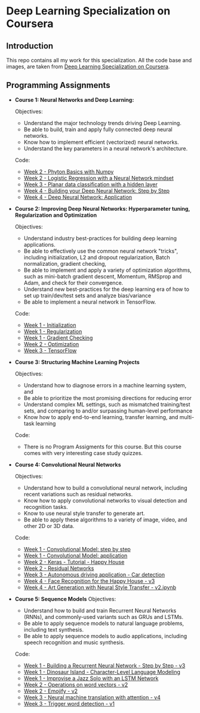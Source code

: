 # Deep Learning Specialization on Coursera

## Introduction

This repo contains all my work for this specialization. All the code base and images, are taken from [Deep Learning Specialization on Coursera](https://www.coursera.org/specializations/deep-learning).

## Programming Assignments

- **Course 1: Neural Networks and Deep Learning:**

  Objectives:
  + Understand the major technology trends driving Deep Learning.
  + Be able to build, train and apply fully connected deep neural networks. 
  + Know how to implement efficient (vectorized) neural networks. 
  + Understand the key parameters in a neural network's architecture. 

  Code:
  + [Week 2 - Phyton Basics with Numpy](https://github.com/IlliaVysotski/Deep-Learning-Coursera/blob/master/1%20-%20Neural%20Networks%20and%20Deep%20Learning/Python%20Basics%20With%20Numpy%20v3.ipynb)
  + [Week 2 - Logistic Regression with a Neural Network mindset](https://github.com/IlliaVysotski/Deep-Learning-Coursera/blob/master/1%20%20Neural%20Networks%20and%20Deep%20Learning/Logistic%20Regression%20with%20a%20Neural%20Network%20mindset%20v5.ipynb)
  + [Week 3 - Planar data classification with a hidden layer](https://github.com/IlliaVysotski/Deep-Learning-Coursera/blob/master/1%20-%20Neural%20Networks%20and%20Deep%20Learning/Planar%20data%20classification%20with%20one%20hidden%20layer%20v5.ipynb)
  + [Week 4 - Building your Deep Neural Network: Step by Step](https://github.com/IlliaVysotski/Deep-Learning-Coursera/blob/master/1%20-%20Neural%20Networks%20and%20Deep%20Learning/Building%20your%20Deep%20Neural%20Network%20-%20Step%20by%20Step%20v8.ipynb)
  + [Week 4 - Deep Neural Network: Application](https://github.com/IlliaVysotski/Deep-Learning-Coursera/blob/master/1%20-%20Neural%20Networks%20and%20Deep%20Learning/Deep%20Neural%20Network%20-%20Application%20v8.ipynb)

- **Course 2: Improving Deep Neural Networks: Hyperparameter tuning, Regularization and Optimization**

  Objectives:  
  + Understand industry best-practices for building deep learning applications. 
  + Be able to effectively use the common neural network "tricks", including initialization, L2 and dropout regularization, Batch normalization, gradient checking, 
  + Be able to implement and apply a variety of optimization algorithms, such as mini-batch gradient descent, Momentum, RMSprop and Adam, and check for their convergence. 
  + Understand new best-practices for the deep learning era of how to set up train/dev/test sets and analyze bias/variance
  + Be able to implement a neural network in TensorFlow. 

  Code:
  + [Week 1 - Initialization](https://github.com/IlliaVysotski/Deep-Learning-Coursera/blob/master/2%20-%20Improving%20Deep%20Neural%20Networks-%20Hyperparameter%20tuning-%20Regularization%20and%20Optimization/Initialization.ipynb)
  + [Week 1 - Regularization](https://github.com/IlliaVysotski/Deep-Learning-Coursera/blob/master/2%20-%20Improving%20Deep%20Neural%20Networks-%20Hyperparameter%20tuning-%20Regularization%20and%20Optimization/Regularization%20-%20v2.ipynb)
  + [Week 1 - Gradient Checking](https://github.com/gemaatienza/Deep-Learning-Coursera/blob/master/2.%20Improving%20Deep%20Neural%20Networks-%20Hyperparameter%20tuning-%20Regularization%20and%20Optimization/Gradient%20Checking%20v1.ipynb)
  + [Week 2 - Optimization](https://github.com/IlliaVysotski/Deep-Learning-Coursera/blob/master/2%20-%20Improving%20Deep%20Neural%20Networks-%20Hyperparameter%20tuning%20Regularization%20and%20Optimization/Gradient%20Checking%20v1.ipynb)
  + [Week 3 - TensorFlow](https://github.com/IlliaVysotski/Deep-Learning-Coursera/blob/master/2%20-%20Improving%20Deep%20Neural%20Networks-%20Hyperparameter%20tuning-%20Regularization%20and%20Optimization/Tensorflow%20Tutorial.ipynb)

- **Course 3: Structuring Machine Learning Projects**

  Objectives:  
  + Understand how to diagnose errors in a machine learning system, and 
  + Be able to prioritize the most promising directions for reducing error
  + Understand complex ML settings, such as mismatched training/test sets, and comparing to and/or surpassing human-level performance
  + Know how to apply end-to-end learning, transfer learning, and multi-task learning

   Code:
    + There is no Program Assigments for this course. But this course comes with very interesting case study quizzes.
  
- **Course 4: Convolutional Neural Networks**

  Objectives:  
  + Understand how to build a convolutional neural network, including recent variations such as residual networks.
  + Know how to apply convolutional networks to visual detection and recognition tasks.
  + Know to use neural style transfer to generate art.
  + Be able to apply these algorithms to a variety of image, video, and other 2D or 3D data.

  Code:
  + [Week 1 - Convolutional Model: step by step](https://github.com/IlliaVysotski/Deep-Learning-Coursera/blob/master/4%20-%20Convolutional%20Neural%20Networks/Convolution%20model%20-%20Step%20by%20Step%20-%20v2.ipynb)
  + [Week 1 - Convolutional Model: application](https://github.com/IlliaVysotski/Deep-Learning-Coursera/blob/master/4%20-%20Convolutional%20Neural%20Networks/Convolution%20model%20-%20Application%20-%20v1.ipynb)
  + [Week 2 - Keras - Tutorial - Happy House](https://github.com/IlliaVysotski/Deep-Learning-Coursera/blob/master/4%20-%20Convolutional%20Neural%20Networks/Keras%20-%20Tutorial%20-%20Happy%20House%20v2.ipynb)
  + [Week 2 - Residual Networks](https://github.com/IlliaVysotski/Deep-Learning-Coursera/blob/master/4%20-%20Convolutional%20Neural%20Networks/Residual%20Networks%20-%20v2.ipynb)
  + [Week 3 - Autonomous driving application - Car detection](https://github.com/IlliaVysotski/Deep-Learning-Coursera/blob/master/4%20-%20Convolutional%20Neural%20Networks/Autonomous%20driving%20application%20-%20Car%20detection%20-%20v3.ipynb)
  + [Week 4 - Face Recognition for the Happy House - v3](https://github.com/IlliaVysotski/Deep-Learning-Coursera/blob/master/4%20-%20Convolutional%20Neural%20Networks/Face%20Recognition%20for%20the%20Happy%20House%20-%20v3.ipynb)
  + [Week 4 - Art Generation with Neural Style Transfer - v2.ipynb](https://github.com/IlliaVysotski/Deep-Learning-Coursera/blob/master/4%20-%20Convolutional%20Neural%20Networks/Art%20Generation%20with%20Neural%20Style%20Transfer%20-%20v3.ipynb)
  
- **Course 5: Sequence Models**
  Objectives:
  + Understand how to build and train Recurrent Neural Networks (RNNs), and commonly-used variants such as GRUs and LSTMs.
  + Be able to apply sequence models to natural language problems, including text synthesis. 
  + Be able to apply sequence models to audio applications, including speech recognition and music synthesis.
  
  Code:
  + [Week 1 - Building a Recurrent Neural Network - Step by Step - v3](https://github.com/IlliaVysotski/Deep-Learning-Coursera/blob/master/5%20-%20Sequence%20Models/Building%20a%20Recurrent%20Neural%20Network%20-%20Step%20by%20Step%20-%20v3.ipynb)
  + [Week 1 - Dinosaur Island - Character-Level Language Modeling](https://github.com/IlliaVysotski/Deep-Learning-Coursera/blob/master/5%20-%20Sequence%20Models/Dinosaurus%20Island%20--%20Character%20level%20language%20model%20final%20-%20v3.ipynb)
  + [Week 1 - Improvise a Jazz Solo with an LSTM Network](https://github.com/IlliaVysotski/Deep-Learning-Coursera/blob/master/5%20-%20Sequence%20Models/Improvise%20a%20Jazz%20Solo%20with%20an%20LSTM%20Network%20-%20v3.ipynb)
  + [Week 2 - Operations on word vectors - v2](https://github.com/IlliaVysotski/Deep-Learning-Coursera/blob/master/5%20-%20Sequence%20Models/Operations%20on%20word%20vectors%20-%20v2.ipynb)
  + [Week 2 - Emojify - v2](https://github.com/IlliaVysotski/Deep-Learning-Coursera/blob/master/5%20-%20Sequence%20Models/Emojify%20-%20v2.ipynb)
  + [Week 3 - Neural machine translation with attention - v4](https://github.com/IlliaVysotski/Deep-Learning-Coursera/blob/master/5%20-%20Sequence%20Models/Neural%20machine%20translation%20with%20attention%20-%20v4.ipynb)
  + [Week 3 - Trigger word detection - v1](https://github.com/IlliaVysotski/Deep-Learning-Coursera/blob/master/5%20-%20Sequence%20Models/Trigger%20word%20detection%20-%20v2.ipynb)
